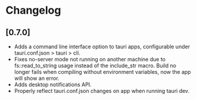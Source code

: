 # Changelog

## [0.7.0]

-   Adds a command line interface option to tauri apps, configurable under tauri.conf.json > tauri > cli.
-   Fixes no-server mode not running on another machine due to fs::read_to_string usage instead of the include_str macro.
    Build no longer fails when compiling without environment variables, now the app will show an error.
-   Adds desktop notifications API.
-   Properly reflect tauri.conf.json changes on app when running tauri dev.
